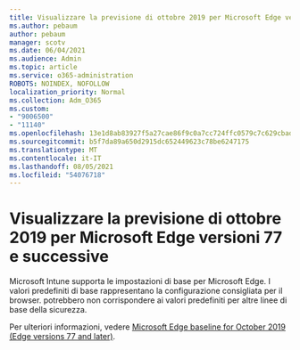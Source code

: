 ```yaml
---
title: Visualizzare la previsione di ottobre 2019 per Microsoft Edge versioni 77 e successive
ms.author: pebaum
author: pebaum
manager: scotv
ms.date: 06/04/2021
ms.audience: Admin
ms.topic: article
ms.service: o365-administration
ROBOTS: NOINDEX, NOFOLLOW
localization_priority: Normal
ms.collection: Adm_O365
ms.custom:
- "9006500"
- "11140"
ms.openlocfilehash: 13e1d8ab83927f5a27cae86f9c0a7cc724ffc0579c7c629cbad49f4464a38a2c
ms.sourcegitcommit: b5f7da89a650d2915dc652449623c78be6247175
ms.translationtype: MT
ms.contentlocale: it-IT
ms.lasthandoff: 08/05/2021
ms.locfileid: "54076718"
---
```

# <a name="view-the-october-2019-baseline-for-microsoft-edge-versions-77-and-later"></a>Visualizzare la previsione di ottobre 2019 per Microsoft Edge versioni 77 e successive

Microsoft Intune supporta le impostazioni di base per Microsoft Edge. I valori predefiniti di base rappresentano la configurazione consigliata per il browser. potrebbero non corrispondere ai valori predefiniti per altre linee di base della sicurezza.

Per ulteriori informazioni, vedere [Microsoft Edge baseline for October 2019 (Edge versions 77 and later)](/mem/intune/protect/security-baseline-settings-edge?pivots=edge-october-2019).